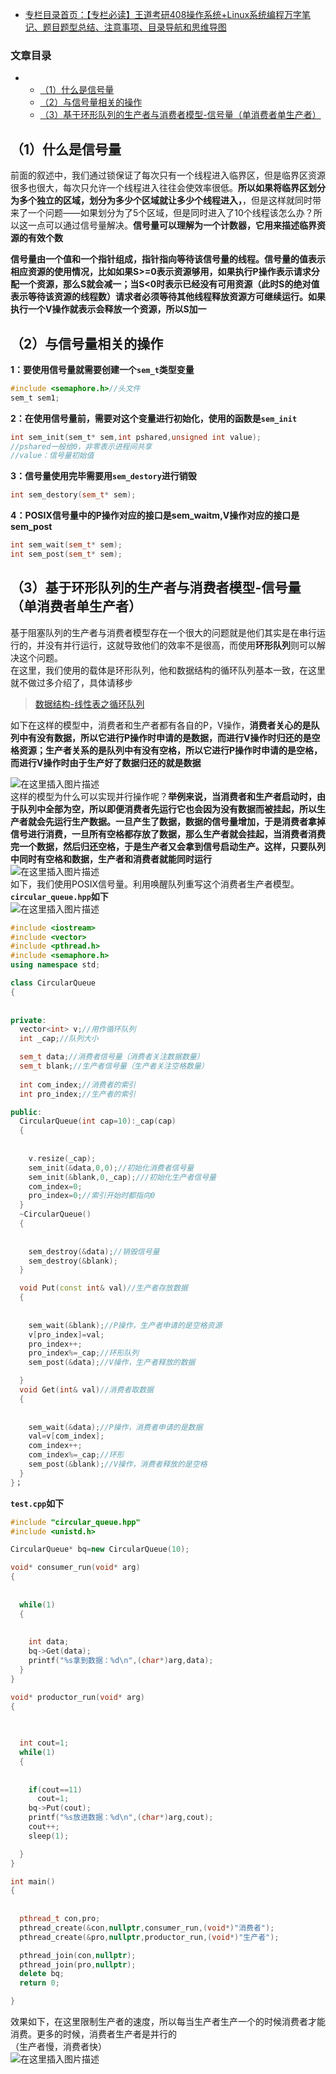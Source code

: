  

- [专栏目录首页：【专栏必读】王道考研408操作系统+Linux系统编程万字笔记、题目题型总结、注意事项、目录导航和思维导图](https://zhangxing-tech.blog.csdn.net/article/details/121004242)

### 文章目录

- - [（1）什么是信号量](#1_5)
  - [（2）与信号量相关的操作](#2_10)
  - [（3）基于环形队列的生产者与消费者模型-信号量（单消费者单生产者）](#3_37)

## （1）什么是信号量

前面的叙述中，我们通过锁保证了每次只有一个线程进入临界区，但是临界区资源很多也很大，每次只允许一个线程进入往往会使效率很低。**所以如果将临界区划分为多个独立的区域，划分为多少个区域就让多少个线程进入，**，但是这样就同时带来了一个问题——如果划分为了5个区域，但是同时进入了10个线程该怎么办？所以这一点可以通过信号量解决。**信号量可以理解为一个计数器，它用来描述临界资源的有效个数**

**信号量由一个值和一个指针组成，指针指向等待该信号量的线程。信号量的值表示相应资源的使用情况，比如如果S>=0表示资源够用，如果执行P操作表示请求分配一个资源，那么S就会减一；当S\<0时表示已经没有可用资源（此时S的绝对值表示等待该资源的线程数）请求者必须等待其他线程释放资源方可继续运行。如果执行一个V操作就表示会释放一个资源，所以S加一**

## （2）与信号量相关的操作

**1：要使用信号量就需要创建一个`sem_t`类型变量**

```c
#include <semaphore.h>//头文件
sem_t sem1;
```

**2：在使用信号量前，需要对这个变量进行初始化，使用的函数是`sem_init`**

```c
int sem_init(sem_t* sem,int pshared,unsigned int value);
//pshared一般给0，非零表示进程间共享
//value：信号量初始值
```

**3：信号量使用完毕需要用`sem_destory`进行销毁**

```cpp
int sem_destory(sem_t* sem);
```

**4：POSIX信号量中的P操作对应的接口是sem\_waitm,V操作对应的接口是sem\_post**

```cpp
int sem_wait(sem_t* sem);
int sem_post(sem_t* sem);
```

## （3）基于环形队列的生产者与消费者模型-信号量（单消费者单生产者）

基于阻塞队列的生产者与消费者模型存在一个很大的问题就是他们其实是在串行运行的，并没有并行运行，这就导致他们的效率不是很高，而使用**环形队列**则可以解决这个问题。  
在这里，我们使用的载体是环形队列，他和数据结构的循环队列基本一致，在这里就不做过多介绍了，具体请移步

> [数据结构-线性表之循环队列](https://blog.csdn.net/qq_39183034/article/details/113523020)

如下在这样的模型中，消费者和生产者都有各自的P，V操作，**消费者关心的是队列中有没有数据，所以它进行P操作时申请的是数据，而进行V操作时归还的是空格资源；生产者关系的是队列中有没有空格，所以它进行P操作时申请的是空格，而进行V操作时由于生产好了数据归还的就是数据**

![在这里插入图片描述](https://ziquyun.com/main/csdn/img?url=https%3A%2F%2Fimg-blog.csdnimg.cn%2F2021042314243313.png%3Fx-oss-process%3Dimage%2Fwatermark%2Ctype_ZmFuZ3poZW5naGVpdGk%2Cshadow_10%2Ctext_aHR0cHM6Ly9ibG9nLmNzZG4ubmV0L3FxXzM5MTgzMDM0%2Csize_16%2Ccolor_FFFFFF%2Ct_70&rfUrl=https%3A%2F%2Fzhangxing-tech.blog.csdn.net%2Farticle%2Fdetails%2F116310101)  
这样的模型为什么可以实现并行操作呢？**举例来说，当消费者和生产者启动时，由于队列中全部为空，所以即便消费者先运行它也会因为没有数据而被挂起，所以生产者就会先运行生产数据。一旦产生了数据，数据的信号量增加，于是消费者拿掉信号进行消费，一旦所有空格都存放了数据，那么生产者就会挂起，当消费者消费完一个数据，然后归还空格，于是生产者又会拿到信号启动生产。这样，只要队列中同时有空格和数据，生产者和消费者就能同时运行**  
![在这里插入图片描述](https://ziquyun.com/main/csdn/img?url=https%3A%2F%2Fimg-blog.csdnimg.cn%2F20210423143204481.png%3Fx-oss-process%3Dimage%2Fwatermark%2Ctype_ZmFuZ3poZW5naGVpdGk%2Cshadow_10%2Ctext_aHR0cHM6Ly9ibG9nLmNzZG4ubmV0L3FxXzM5MTgzMDM0%2Csize_16%2Ccolor_FFFFFF%2Ct_70&rfUrl=https%3A%2F%2Fzhangxing-tech.blog.csdn.net%2Farticle%2Fdetails%2F116310101)  
如下，我们使用POSIX信号量。利用唤醒队列重写这个消费者生产者模型。  
**`circular_queue.hpp`如下**  
![在这里插入图片描述](https://ziquyun.com/main/csdn/img?url=https%3A%2F%2Fimg-blog.csdnimg.cn%2F20210425155025758.png%3Fx-oss-process%3Dimage%2Fwatermark%2Ctype_ZmFuZ3poZW5naGVpdGk%2Cshadow_10%2Ctext_aHR0cHM6Ly9ibG9nLmNzZG4ubmV0L3FxXzM5MTgzMDM0%2Csize_16%2Ccolor_FFFFFF%2Ct_70&rfUrl=https%3A%2F%2Fzhangxing-tech.blog.csdn.net%2Farticle%2Fdetails%2F116310101)

```cpp
#include <iostream>
#include <vector>
#include <pthread.h>
#include <semaphore.h>
using namespace std;

class CircularQueue
{
            
            
private:
  vector<int> v;//用作循环队列
  int _cap;//队列大小

  sem_t data;//消费者信号量（消费者关注数据数量）
  sem_t blank;//生产者信号量（生产者关注空格数量）
  
  int com_index;//消费者的索引
  int pro_index;//生产者的索引

public:
  CircularQueue(int cap=10):_cap(cap)
  {
            
            
    v.resize(_cap);
    sem_init(&data,0,0);//初始化消费者信号量
    sem_init(&blank,0,_cap);///初始化生产者信号量
    com_index=0;
    pro_index=0;//索引开始时都指向0
  }
  ~CircularQueue()
  {
            
            
    sem_destroy(&data);//销毁信号量
    sem_destroy(&blank);
  }

  void Put(const int& val)//生产者存放数据
  {
            
               
    sem_wait(&blank);//P操作，生产者申请的是空格资源
    v[pro_index]=val;
    pro_index++;
    pro_index%=_cap;//环形队列
    sem_post(&data);//V操作，生产者释放的数据

  }
  void Get(int& val)//消费者取数据
  {
            
            
    sem_wait(&data);//P操作，消费者申请的是数据
    val=v[com_index];
    com_index++;
    com_index%=_cap;//环形
    sem_post(&blank);//V操作，消费者释放的是空格
  }
}；
```

**`test.cpp`如下**

```cpp
#include "circular_queue.hpp"
#include <unistd.h>

CircularQueue* bq=new CircularQueue(10);

void* consumer_run(void* arg)
{
            
            
  while(1)
  {
            
            
    int data;
    bq->Get(data);
    printf("%s拿到数据：%d\n",(char*)arg,data);
  }
}

void* productor_run(void* arg)
{
            
            

  int cout=1;
  while(1)
  {
            
            
    if(cout==11)
      cout=1;
    bq->Put(cout);
    printf("%s放进数据：%d\n",(char*)arg,cout);
    cout++;
    sleep(1);

  }
}

int main()
{
            
            
  pthread_t con,pro;
  pthread_create(&con,nullptr,consumer_run,(void*)"消费者");
  pthread_create(&pro,nullptr,productor_run,(void*)"生产者");

  pthread_join(con,nullptr);
  pthread_join(pro,nullptr);
  delete bq;
  return 0;

}

```

效果如下，在这里限制生产者的速度，所以每当生产者生产一个的时候消费者才能消费。更多的时候，消费者生产者是并行的  
（生产者慢，消费者快）  
![在这里插入图片描述](https://ziquyun.com/main/csdn/img?url=https%3A%2F%2Fimg-blog.csdnimg.cn%2F20210425155322509.gif&rfUrl=https%3A%2F%2Fzhangxing-tech.blog.csdn.net%2Farticle%2Fdetails%2F116310101)